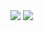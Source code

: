 

<image src = "https://github.com/Sanket-Arekar/Submissions_841153_SanketArekar/blob/master/JavaComparator.png"/>



<image src = "https://github.com/Sanket-Arekar/Submissions_841153_SanketArekar/blob/master/JavaStack.png"/>
